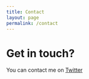 ```yaml
---
title: Contact
layout: page
permalink: /contact
---
```


# Get in touch?

You can contact me on [Twitter](https://twitter.com/0xA43)
